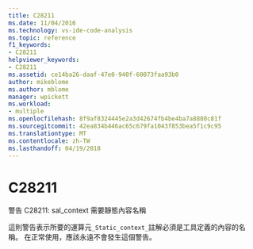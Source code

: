```yaml
---
title: C28211
ms.date: 11/04/2016
ms.technology: vs-ide-code-analysis
ms.topic: reference
f1_keywords:
- C28211
helpviewer_keywords:
- C28211
ms.assetid: ce14ba26-daaf-47e0-940f-60073faa93b0
author: mikeblome
ms.author: mblome
manager: wpickett
ms.workload:
- multiple
ms.openlocfilehash: 8f9af8324445e2a3d42674fb4be4ba7a8880c81f
ms.sourcegitcommit: 42ea834b446ac65c679fa1043f853bea5f1c9c95
ms.translationtype: MT
ms.contentlocale: zh-TW
ms.lasthandoff: 04/19/2018
---
```

# <a name="c28211"></a>C28211
警告 C28211: sal_context 需要靜態內容名稱

 這則警告表示所要的運算元`_Static_context_`註解必須是工具定義的內容的名稱。 在正常使用，應該永遠不會發生這個警告。